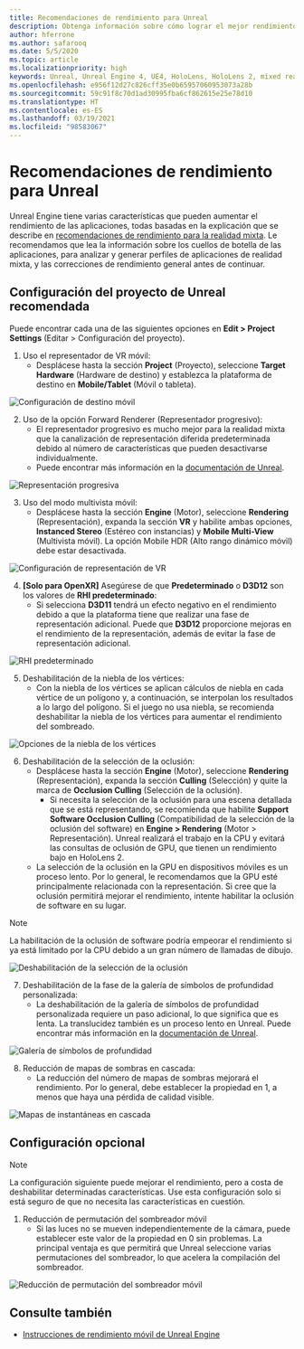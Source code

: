 ```yaml
---
title: Recomendaciones de rendimiento para Unreal
description: Obtenga información sobre cómo lograr el mejor rendimiento de las aplicaciones de realidad mixta con la configuración de proyecto de Unreal recomendada.
author: hferrone
ms.author: safarooq
ms.date: 5/5/2020
ms.topic: article
ms.localizationpriority: high
keywords: Unreal, Unreal Engine 4, UE4, HoloLens, HoloLens 2, mixed reality, performance, optimization, settings, documentation
ms.openlocfilehash: e956f12d27c826cff35e0b65957060953073a28b
ms.sourcegitcommit: 59c91f8c70d1ad30995fba6cf862615e25e78d10
ms.translationtype: HT
ms.contentlocale: es-ES
ms.lasthandoff: 03/19/2021
ms.locfileid: "98583067"
---
```

# <a name="performance-recommendations-for-unreal"></a>Recomendaciones de rendimiento para Unreal

Unreal Engine tiene varias características que pueden aumentar el rendimiento de las aplicaciones, todas basadas en la explicación que se describe en [recomendaciones de rendimiento para la realidad mixta](../platform-capabilities-and-apis/understanding-performance-for-mixed-reality.md). Le recomendamos que lea la información sobre los cuellos de botella de las aplicaciones, para analizar y generar perfiles de aplicaciones de realidad mixta, y las correcciones de rendimiento general antes de continuar.

## <a name="recommended-unreal-project-settings"></a>Configuración del proyecto de Unreal recomendada

Puede encontrar cada una de las siguientes opciones en **Edit > Project Settings** (Editar > Configuración del proyecto).

1. Uso el representador de VR móvil:
    * Desplácese hasta la sección **Project** (Proyecto), seleccione **Target Hardware** (Hardware de destino) y establezca la plataforma de destino en **Mobile/Tablet** (Móvil o tableta).

![Configuración de destino móvil](images/unreal/performance-recommendations-img-01.png)

2. Uso de la opción Forward Renderer (Representador progresivo): 
    * El representador progresivo es mucho mejor para la realidad mixta que la canalización de representación diferida predeterminada debido al número de características que pueden desactivarse individualmente. 
    * Puede encontrar más información en la [documentación de Unreal](https://docs.unrealengine.com/Platforms/VR/DevelopVR/VRPerformance/index.html).

![Representación progresiva](images/unreal/performance-recommendations-img-04.png)

3. Uso del modo multivista móvil:
    * Desplácese hasta la sección **Engine** (Motor), seleccione **Rendering** (Representación), expanda la sección **VR** y habilite ambas opciones, **Instanced Stereo** (Estéreo con instancias) y **Mobile Multi-View** (Multivista móvil). La opción Mobile HDR (Alto rango dinámico móvil) debe estar desactivada.

![Configuración de representación de VR](images/unreal/performance-recommendations-img-03.png)

4. **[Solo para OpenXR]** Asegúrese de que **Predeterminado** o **D3D12** son los valores de **RHI predeterminado**:
    * Si selecciona **D3D11** tendrá un efecto negativo en el rendimiento debido a que la plataforma tiene que realizar una fase de representación adicional. Puede que **D3D12** proporcione mejoras en el rendimiento de la representación, además de evitar la fase de representación adicional.

![RHI predeterminado](images/unreal/performance-recommendations-img-09.png)

5. Deshabilitación de la niebla de los vértices: 
    * Con la niebla de los vértices se aplican cálculos de niebla en cada vértice de un polígono y, a continuación, se interpolan los resultados a lo largo del polígono. Si el juego no usa niebla, se recomienda deshabilitar la niebla de los vértices para aumentar el rendimiento del sombreado.

![Opciones de la niebla de los vértices](images/unreal/performance-recommendations-img-05.png)

6. Deshabilitación de la selección de la oclusión:
    * Desplácese hasta la sección **Engine** (Motor), seleccione **Rendering** (Representación), expanda la sección **Culling** (Selección) y quite la marca de **Occlusion Culling** (Selección de la oclusión).
        + Si necesita la selección de la oclusión para una escena detallada que se está representando, se recomienda que habilite **Support Software Occlusion Culling** (Compatibilidad de la selección de la oclusión del software) en **Engine > Rendering** (Motor > Representación). Unreal realizará el trabajo en la CPU y evitará las consultas de oclusión de GPU, que tienen un rendimiento bajo en HoloLens 2.
    * La selección de la oclusión en la GPU en dispositivos móviles es un proceso lento. Por lo general, le recomendamos que la GPU esté principalmente relacionada con la representación. Si cree que la oclusión permitirá mejorar el rendimiento, intente habilitar la oclusión de software en su lugar. 

> [!NOTE]
> La habilitación de la oclusión de software podría empeorar el rendimiento si ya está limitado por la CPU debido a un gran número de llamadas de dibujo.

![Deshabilitación de la selección de la oclusión](images/unreal/performance-recommendations-img-02.png)

7. Deshabilitación de la fase de la galería de símbolos de profundidad personalizada:
    * La deshabilitación de la galería de símbolos de profundidad personalizada requiere un paso adicional, lo que significa que es lenta. La translucidez también es un proceso lento en Unreal. Puede encontrar más información en la [documentación de Unreal](https://docs.unrealengine.com/Engine/Performance/Guidelines/index.html).

![Galería de símbolos de profundidad](images/unreal/performance-recommendations-img-06.png)

8. Reducción de mapas de sombras en cascada: 
    * La reducción del número de mapas de sombras mejorará el rendimiento. Por lo general, debe establecer la propiedad en 1, a menos que haya una pérdida de calidad visible. 

![Mapas de instantáneas en cascada](images/unreal/performance-recommendations-img-07.png)

## <a name="optional-settings"></a>Configuración opcional

> [!NOTE]
> La configuración siguiente puede mejorar el rendimiento, pero a costa de deshabilitar determinadas características. Use esta configuración solo si está seguro de que no necesita las características en cuestión.

1. Reducción de permutación del sombreador móvil
    * Si las luces no se mueven independientemente de la cámara, puede establecer este valor de la propiedad en 0 sin problemas. La principal ventaja es que permitirá que Unreal seleccione varias permutaciones del sombreador, lo que acelera la compilación del sombreador.

![Reducción de permutación del sombreador móvil](images/unreal/performance-recommendations-img-08.png)

## <a name="see-also"></a>Consulte también

* [Instrucciones de rendimiento móvil de Unreal Engine]( https://docs.unrealengine.com/Platforms/Mobile/Performance/index.html)